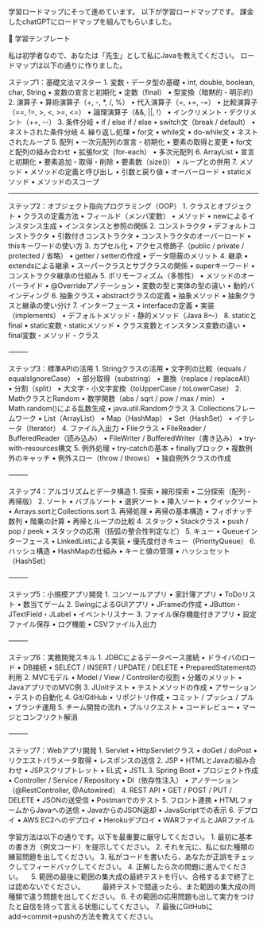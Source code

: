 学習ロードマップにそって進めています。
以下が学習ロードマップです。
課金したchatGPTにロードマップを組んでもらいました。


📘 学習テンプレート

私は初学者なので、あなたは「先生」として私にJavaを教えてください。
ロードマップは以下の通りに作りました。

ステップ1：基礎文法マスター
	1.	変数・データ型の基礎
	•	int, double, boolean, char, String
	•	変数の宣言と初期化
	•	定数（final）
	•	型変換（暗黙的・明示的）
	2.	演算子
	•	算術演算子（+, -, *, /, %）
	•	代入演算子（=, +=, -=）
	•	比較演算子（==, !=, >, <, >=, <=）
	•	論理演算子（&&, ||, !）
	•	インクリメント・デクリメント（++, --）
	3.	条件分岐
	•	if / else if / else
	•	switch文（break / default）
	•	ネストされた条件分岐
	4.	繰り返し処理
	•	for文
	•	while文
	•	do-while文
	•	ネストされたループ
	5.	配列
	•	一次元配列の宣言・初期化
	•	要素の取得と変更
	•	for文と配列の組み合わせ
	•	拡張for文（for-each）
	•	多次元配列
	6.	ArrayList
	•	宣言と初期化
	•	要素追加・取得・削除
	•	要素数（size()）
	•	ループとの併用
	7.	メソッド
	•	メソッドの定義と呼び出し
	•	引数と戻り値
	•	オーバーロード
	•	staticメソッド
	•	メソッドのスコープ
________

ステップ2：オブジェクト指向プログラミング（OOP）
	1.	クラスとオブジェクト
	•	クラスの定義方法
	•	フィールド（メンバ変数）
	•	メソッド
	•	newによるインスタンス生成
	•	インスタンスと参照の関係
	2.	コンストラクタ
	•	デフォルトコンストラクタ
	•	引数付きコンストラクタ
	•	コンストラクタのオーバーロード
	•	thisキーワードの使い方
	3.	カプセル化
	•	アクセス修飾子（public / private / protected / 省略）
	•	getter / setterの作成
	•	データ隠蔽のメリット
	4.	継承
	•	extendsによる継承
	•	スーパークラスとサブクラスの関係
	•	superキーワード
	•	コンストラクタ継承の仕組み
	5.	ポリモーフィズム（多態性）
	•	メソッドのオーバーライド
	•	@Overrideアノテーション
	•	変数の型と実体の型の違い
	•	動的バインディング
	6.	抽象クラス
	•	abstractクラスの定義
	•	抽象メソッド
	•	抽象クラスと継承の使い分け
	7.	インターフェース
	•	interfaceの定義
	•	実装（implements）
	•	デフォルトメソッド・静的メソッド（Java 8〜）
	8.	staticとfinal
	•	static変数・staticメソッド
	•	クラス変数とインスタンス変数の違い
	•	final変数・メソッド・クラス

⸻

ステップ3：標準APIの活用
	1.	Stringクラスの活用
	•	文字列の比較（equals / equalsIgnoreCase）
	•	部分取得（substring）
	•	置換（replace / replaceAll）
	•	分割（split）
	•	大文字・小文字変換（toUpperCase / toLowerCase）
	2.	MathクラスとRandom
	•	数学関数（abs / sqrt / pow / max / min）
	•	Math.random()による乱数生成
	•	java.util.Randomクラス
	3.	Collectionsフレームワーク
	•	List（ArrayList）
	•	Map（HashMap）
	•	Set（HashSet）
	•	イテレータ（Iterator）
	4.	ファイル入出力
	•	Fileクラス
	•	FileReader / BufferedReader（読み込み）
	•	FileWriter / BufferedWriter（書き込み）
	•	try-with-resources構文
	5.	例外処理
	•	try-catchの基本
	•	finallyブロック
	•	複数例外のキャッチ
	•	例外スロー（throw / throws）
	•	独自例外クラスの作成

⸻

ステップ4：アルゴリズムとデータ構造
	1.	探索
	•	線形探索
	•	二分探索（配列・再帰版）
	2.	ソート
	•	バブルソート
	•	選択ソート
	•	挿入ソート
	•	クイックソート
	•	Arrays.sortとCollections.sort
	3.	再帰処理
	•	再帰の基本構造
	•	フィボナッチ数列
	•	階乗の計算
	•	再帰とループの比較
	4.	スタック
	•	Stackクラス
	•	push / pop / peek
	•	スタックの応用（括弧の整合性判定など）
	5.	キュー
	•	Queueインターフェース
	•	LinkedListによる実装
	•	優先度付きキュー（PriorityQueue）
	6.	ハッシュ構造
	•	HashMapの仕組み
	•	キーと値の管理
	•	ハッシュセット（HashSet）

⸻

ステップ5：小規模アプリ開発
	1.	コンソールアプリ
	•	家計簿アプリ
	•	ToDoリスト
	•	数当てゲーム
	2.	SwingによるGUIアプリ
	•	JFrameの作成
	•	JButton・JTextField・JLabel
	•	イベントリスナー
	3.	ファイル保存機能付きアプリ
	•	設定ファイル保存
	•	ログ機能
	•	CSVファイル入出力

⸻

ステップ6：実務開発スキル
	1.	JDBCによるデータベース接続
	•	ドライバのロード
	•	DB接続
	•	SELECT / INSERT / UPDATE / DELETE
	•	PreparedStatementの利用
	2.	MVCモデル
	•	Model / View / Controllerの役割
	•	分離のメリット
	•	JavaアプリでのMVC例
	3.	JUnitテスト
	•	テストメソッドの作成
	•	アサーション
	•	テストの自動化
	4.	Git/GitHub
	•	リポジトリ作成
	•	コミット / プッシュ / プル
	•	ブランチ運用
	5.	チーム開発の流れ
	•	プルリクエスト
	•	コードレビュー
	•	マージとコンフリクト解消

⸻

ステップ7：Webアプリ開発
	1.	Servlet
	•	HttpServletクラス
	•	doGet / doPost
	•	リクエストパラメータ取得
	•	レスポンスの送信
	2.	JSP
	•	HTMLとJavaの組み合わせ
	•	JSPスクリプトレット
	•	EL式
	•	JSTL
	3.	Spring Boot
	•	プロジェクト作成
	•	Controller / Service / Repository
	•	DI（依存性注入）
	•	アノテーション（@RestController, @Autowired）
	4.	REST API
	•	GET / POST / PUT / DELETE
	•	JSONの送受信
	•	Postmanでのテスト
	5.	フロント連携
	•	HTMLフォームからJavaへの送信
	•	JavaからのJSON返却
	•	JavaScriptでの表示
	6.	デプロイ
	•	AWS EC2へのデプロイ
	•	Herokuデプロイ
	•	WARファイルとJARファイル



学習方法は以下の通りです。以下を最重要に厳守してください。 
	1.	最初に基本の書き方（例文コード）を提示してください。
	2.	それを元に、私に似た種類の練習問題を出してください。
	3.	私がコードを書いたら、あなたが正誤をチェックしてフィードバックしてください。
	4.	正解したら次の問題に進んでください。
　5.  範囲の最後に範囲の集大成の最終テストを行い、合格するまで終了とは認めないでください。
　　 最終テストで間違ったら、また範囲の集大成の同種類で違う問題を出してください。
    6.  その範囲の応用問題も出して実力をつけたと自信を持って言える状態にしてください。
    7.   最後にGitHubにadd→commit→pushの方法を教えてください。
